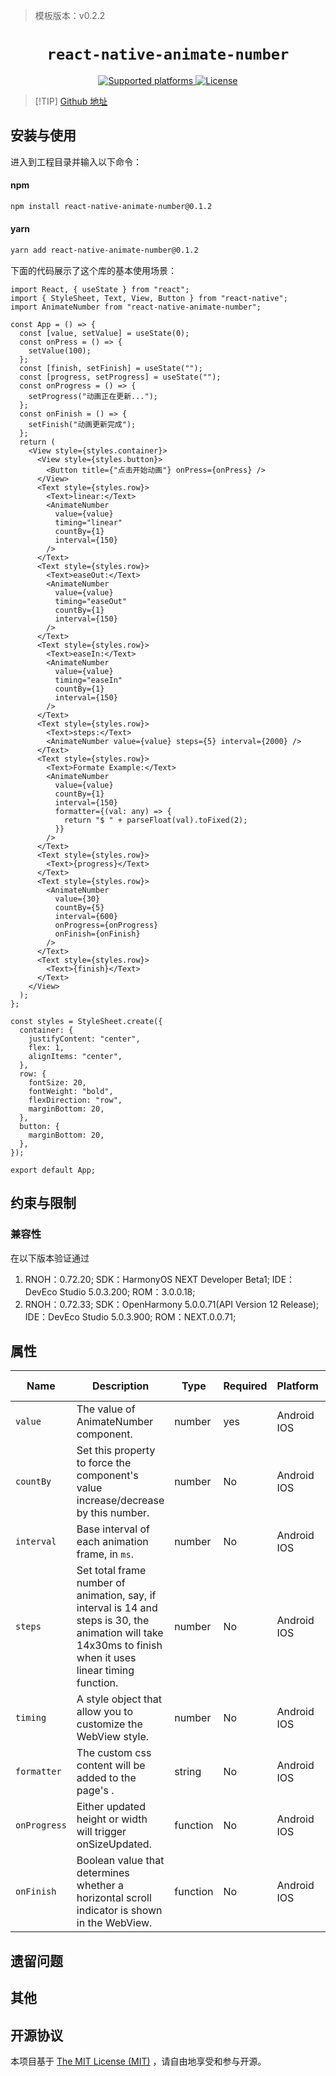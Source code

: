 > 模板版本：v0.2.2

<p align="center">
  <h1 align="center"> <code>react-native-animate-number</code> </h1>
</p>
<p align="center">
        <a href="https://github.com/wkh237/react-native-animate-number">
        <img src="https://img.shields.io/badge/platforms-android%20|%20ios%20|%20web%20|%20harmony%20-lightgrey.svg" alt="Supported platforms" />
    </a>
    <a href="https://www.mit-license.org/">
        <img src="https://img.shields.io/badge/license-MIT-green.svg" alt="License" />
    </a>
</p>



> [!TIP] [Github 地址](https://github.com/wkh237/react-native-animate-number/tree/0.1.2)

## 安装与使用

进入到工程目录并输入以下命令：

<!-- tabs:start -->

#### **npm**

```bash
npm install react-native-animate-number@0.1.2
```

#### **yarn**

```bash
yarn add react-native-animate-number@0.1.2
```

<!-- tabs:end -->

下面的代码展示了这个库的基本使用场景：

```tsx
import React, { useState } from "react";
import { StyleSheet, Text, View, Button } from "react-native";
import AnimateNumber from "react-native-animate-number";

const App = () => {
  const [value, setValue] = useState(0);
  const onPress = () => {
    setValue(100);
  };
  const [finish, setFinish] = useState("");
  const [progress, setProgress] = useState("");
  const onProgress = () => {
    setProgress("动画正在更新...");
  };
  const onFinish = () => {
    setFinish("动画更新完成");
  };
  return (
    <View style={styles.container}>
      <View style={styles.button}>
        <Button title={"点击开始动画"} onPress={onPress} />
      </View>
      <Text style={styles.row}>
        <Text>linear:</Text>
        <AnimateNumber
          value={value}
          timing="linear"
          countBy={1}
          interval={150}
        />
      </Text>
      <Text style={styles.row}>
        <Text>easeOut:</Text>
        <AnimateNumber
          value={value}
          timing="easeOut"
          countBy={1}
          interval={150}
        />
      </Text>
      <Text style={styles.row}>
        <Text>easeIn:</Text>
        <AnimateNumber
          value={value}
          timing="easeIn"
          countBy={1}
          interval={150}
        />
      </Text>
      <Text style={styles.row}>
        <Text>steps:</Text>
        <AnimateNumber value={value} steps={5} interval={2000} />
      </Text>
      <Text style={styles.row}>
        <Text>Formate Example:</Text>
        <AnimateNumber
          value={value}
          countBy={1}
          interval={150}
          formatter={(val: any) => {
            return "$ " + parseFloat(val).toFixed(2);
          }}
        />
      </Text>
      <Text style={styles.row}>
        <Text>{progress}</Text>
      </Text>
      <Text style={styles.row}>
        <AnimateNumber
          value={30}
          countBy={5}
          interval={600}
          onProgress={onProgress}
          onFinish={onFinish}
        />
      </Text>
      <Text style={styles.row}>
        <Text>{finish}</Text>
      </Text>
    </View>
  );
};

const styles = StyleSheet.create({
  container: {
    justifyContent: "center",
    flex: 1,
    alignItems: "center",
  },
  row: {
    fontSize: 20,
    fontWeight: "bold",
    flexDirection: "row",
    marginBottom: 20,
  },
  button: {
    marginBottom: 20,
  },
});

export default App;
```

## 约束与限制

### 兼容性

在以下版本验证通过

1. RNOH：0.72.20; SDK：HarmonyOS NEXT Developer Beta1; IDE：DevEco Studio 5.0.3.200; ROM：3.0.0.18;
2. RNOH：0.72.33; SDK：OpenHarmony 5.0.0.71(API Version 12 Release); IDE：DevEco Studio 5.0.3.900; ROM：NEXT.0.0.71;

## 属性

| Name         | Description                                                                                                                                                 | Type     | Required | Platform    | HarmonyOS Support |
| ------------ | ----------------------------------------------------------------------------------------------------------------------------------------------------------- | -------- | -------- | ----------- | ----------------- |
| `value`      | The value of AnimateNumber component.                                                                                                                       | number   | yes      | Android IOS | YES               |
| `countBy`    | Set this property to force the component's value increase/decrease by this number.                                                                          | number   | No       | Android IOS | YES               |
| `interval`   | Base interval of each animation frame, in `ms`.                                                                                                             | number   | No       | Android IOS | YES               |
| `steps`      | Set total frame number of animation, say, if interval is 14 and steps is 30, the animation will take 14x30ms to finish when it uses linear timing function. | number   | No       | Android IOS | YES               |
| `timing`     | A style object that allow you to customize the WebView style.                                                                                               | number   | No       | Android IOS | YES               |
| `formatter`  | The custom css content will be added to the page's <head>.                                                                                                  | string   | No       | Android IOS | YES               |
| `onProgress` | Either updated height or width will trigger onSizeUpdated.                                                                                                  | function | No       | Android IOS | YES               |
| `onFinish`   | Boolean value that determines whether a horizontal scroll indicator is shown in the WebView.                                                                | function | No       | Android IOS | YES               |

## 遗留问题

## 其他

## 开源协议

本项目基于 [The MIT License (MIT)](https://www.mit-license.org/) ，请自由地享受和参与开源。
